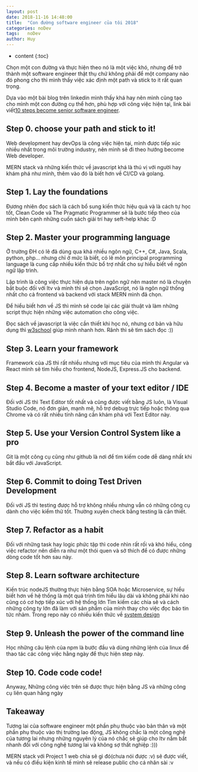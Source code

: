 ```yaml
---
layout: post
date: 2018-11-16 14:48:00
title:  "Con đường software engineer của tôi 2018"
categories: noDev
tags:   noDev
author: Huy
---
```

* content
{:toc}

Chọn một con đường và thực hiện theo nó là một việc khó, nhưng để trở thành một software engineer thật thụ chứ không phải để một company nào đó phong cho thì mình thấy việc xác định một path và stick to it rất quan trọng.



Dựa vào một bài blog trên linkedin mình thấy khá hay nên mình cũng tạo cho mình một con đường cụ thể hơn, phù hợp với công việc hiện tại, link bài viết[10 steps become senior software engineer](https://www.linkedin.com/pulse/10-steps-become-senior-software-engineer-alexander-tamoykin/).

## Step 0. choose your path and stick to it!

Web development hay devOps là công việc hiện tại, mình được tiếp xúc nhiều nhất trong môi trường industry, nên mình sẽ đi theo hướng become Web developer.

MERN stack và những kiến thức về javascript khá là thú vị với người hay khám phá như mình, thêm vào đó là biết hơn về CI/CD và golang.

## Step 1. Lay the foundations

Đương nhiên đọc sách là cách bổ sung kiến thức hiệu quả và là cách tự học tốt, Clean Code và The Pragmatic Programmer sẽ là bước tiếp theo của mình bên cạnh những cuốn sách giải trí hay seft-help khác :D

## Step 2. Master your programming language

Ở trường ĐH có lẽ đã dùng qua khá nhiều ngôn ngữ, C++, C#, Java, Scala, python, php... nhưng chỉ ở mức là biết, có lẽ môn principal programming language là cung cấp nhiều kiến thức bổ trợ nhất cho sự hiểu biết về ngôn ngữ lập trình.

Lập trình là công việc thực hiện dựa trên ngôn ngữ nên master nó là chuyện bắt buộc đối với ltv và mình thì sẽ chọn JavaScript, nó là ngôn ngữ thống nhất cho cả frontend và backend với stack MERN mình đã chọn.

Để hiểu biết hơn về JS thì mình sẽ code lại các giải thuật và làm những script thực hiện những việc automation cho công việc.

Đọc sách về javascript là việc cần thiết khi học nó, nhưng cơ bản và hữu dụng thì [w3school](https://www.w3schools.com/jsref/default.asp) giúp mình nhanh hơn. Rãnh thì sẽ tìm sách đọc :))

## Step 3. Learn your framework

Framework của JS thì rất nhiều nhưng với mục tiêu của mình thì Angular và React mình sẽ tìm hiểu cho frontend, NodeJS, Express.JS cho backend.

## Step 4. Become a master of your text editor / IDE

Đối với JS thì Text Editor tốt nhất và cũng được viết bằng JS luôn, là Visual Studio Code, nó đơn giản, mạnh mẽ, hỗ trợ debug trực tiếp hoặc thông qua Chrome và có rất nhiều tính năng cần khám phá với Text Editor này.

## Step 5. Use your Version Control System like a pro

Git là một công cụ cũng như github là nơi để tìm kiếm code dễ dàng nhất khi bắt đầu với JavaScript.

## Step 6. Commit to doing Test Driven Development

Đối với JS thì testing được hỗ trợ không nhiều nhưng vẫn có những công cụ dành cho việc kiểm thử tốt. Thường xuyên check bằng testing là cần thiết.

## Step 7. Refactor as a habit

Đối với những task hay logic phức tập thì code nhìn rất rối và khó hiểu, công việc refactor nên diễn ra như một thói quen và sở thích để có được những dòng code tốt hơn sau này.

## Step 8. Learn software architecture

Kiến trúc nodeJS thường thực hiện bằng SOA hoặc Microservice, sự hiểu biết hơn về hệ thống là một quá trình tìm hiểu lâu dài và không phải khi nào cũng có cơ hợp tiếp xúc với hệ thống lớn
Tìm kiếm các chia sẽ và cách những công ty lớn đã làm với sản phẩm của mình thay cho việc đọc báo tin tức nhảm. Trong repo này có nhiều kiến thức về [system design](https://github.com/donnemartin/system-design-primer)

## Step 9. Unleash the power of the command line

Học những câu lệnh của npm là bước đầu và dùng những lệnh của linux để thao tác các công việc hằng ngày để thực hiện step này.

## Step 10. Code code code!

Anyway, Những công việc trên sẽ được thực hiện bằng JS và những công cụ liên quan hằng ngày

## Takeaway

Tương lai của software engineer một phần phụ thuộc vào bản thân và một phần phụ thuộc vào thị trường lao động, JS không chắc là một công nghệ của tương lai nhưng những nguyên lý của nó chắc sẽ giúp cho ltv nắm bắt nhanh đối với công nghệ tương lai và không sợ thất nghiệp :)))

MERN stack với Project 1 web chia sẽ gì đó(chưa nói được :v) sẽ được viết, và nếu có điều kiện kinh tế mình sẽ release public cho cá nhân sài :v



